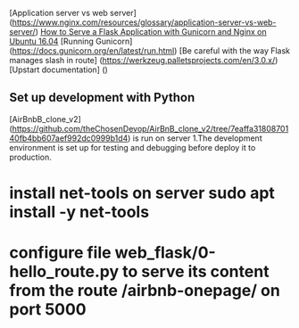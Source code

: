 [Application server vs web server] (https://www.nginx.com/resources/glossary/application-server-vs-web-server/)
[How to Serve a Flask Application with Gunicorn and Nginx on Ubuntu 16.04](https://www.digitalocean.com/community/tutorials/how-to-serve-flask-applications-with-gunicorn-and-nginx-on-ubuntu-16-04)
[Running Gunicorn] (https://docs.gunicorn.org/en/latest/run.html)
[Be careful with the way Flask manages slash in route] (https://werkzeug.palletsprojects.com/en/3.0.x/)
[Upstart documentation] ()

## Set up development with Python
 [AirBnbB_clone_v2] (https://github.com/theChosenDevop/AirBnB_clone_v2/tree/7eaffa3180870140fb4bb607aef992dc0999b1d4) is run on server 1.The development environment is set up for testing and debugging before deploy it to production.
# install net-tools on server sudo apt install -y net-tools
# configure file web_flask/0-hello_route.py to serve its content from the route /airbnb-onepage/ on port 5000


##
